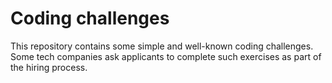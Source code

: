 # Coding challenges

This repository contains some simple and well-known coding challenges.
Some tech companies ask applicants to complete such exercises as part of the hiring process.

